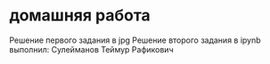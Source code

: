 # домашняя работа 
Решение первого задания в jpg
Решение второго задания в ipynb
выполнил: Сулейманов Теймур Рафикович
